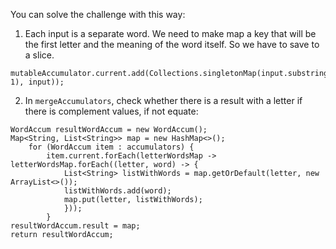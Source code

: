 You can solve the challenge with this way:
1. Each input is a separate word. We need to make map a key that will be the first letter and the meaning of the word itself. So we have to save to a slice.
```
mutableAccumulator.current.add(Collections.singletonMap(input.substring(0, 1), input));
```

2. In `mergeAccumulators`, check whether there is a result with a letter if there is complement values, if not equate:
```
WordAccum resultWordAccum = new WordAccum();
Map<String, List<String>> map = new HashMap<>();
    for (WordAccum item : accumulators) {
        item.current.forEach(letterWordsMap -> letterWordsMap.forEach((letter, word) -> {
            List<String> listWithWords = map.getOrDefault(letter, new ArrayList<>());
            listWithWords.add(word);
            map.put(letter, listWithWords);
            }));
        }
resultWordAccum.result = map;
return resultWordAccum;
```